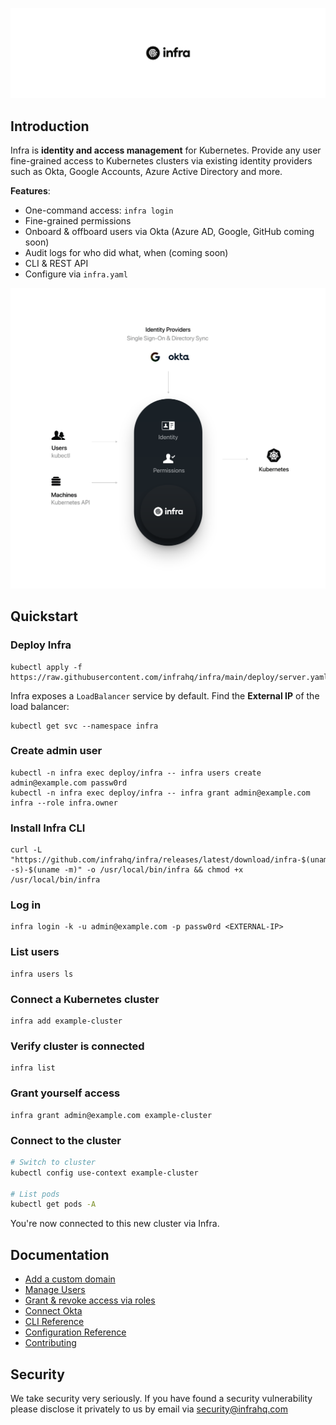 <p align="center">
  <img src="./docs/images/header.svg" width="838" />
</p>

## Introduction
Infra is **identity and access management** for Kubernetes. Provide any user fine-grained access to Kubernetes clusters via existing identity providers such as Okta, Google Accounts, Azure Active Directory and more.

**Features**:
* One-command access: `infra login`
* Fine-grained permissions
* Onboard & offboard users via Okta (Azure AD, Google, GitHub coming soon)
* Audit logs for who did what, when (coming soon)
* CLI & REST API
* Configure via `infra.yaml`

<p align="center">
  <img width="838" src="./docs/images/arch.svg" />
</p>

## Quickstart

### Deploy Infra

```
kubectl apply -f https://raw.githubusercontent.com/infrahq/infra/main/deploy/server.yaml
```

Infra exposes a `LoadBalancer` service by default. Find the **External IP** of the load balancer:

```
kubectl get svc --namespace infra
```

### Create admin user

```
kubectl -n infra exec deploy/infra -- infra users create admin@example.com passw0rd
kubectl -n infra exec deploy/infra -- infra grant admin@example.com infra --role infra.owner
```

### Install Infra CLI

```
curl -L "https://github.com/infrahq/infra/releases/latest/download/infra-$(uname -s)-$(uname -m)" -o /usr/local/bin/infra && chmod +x /usr/local/bin/infra
```

### Log in

```
infra login -k -u admin@example.com -p passw0rd <EXTERNAL-IP>
```

### List users

```
infra users ls
```

### Connect a Kubernetes cluster

```
infra add example-cluster
```

### Verify cluster is connected

```
infra list
```

### Grant yourself access

```
infra grant admin@example.com example-cluster
```

### Connect to the cluster

```bash
# Switch to cluster
kubectl config use-context example-cluster

# List pods
kubectl get pods -A
```

You're now connected to this new cluster via Infra.

## Documentation
* [Add a custom domain](./docs/domain.md)
* [Manage Users](./docs/users.md)
* [Grant & revoke access via roles](./docs/access.md)
* [Connect Okta](./docs/okta.md)
* [CLI Reference](./docs/cli.md)
* [Configuration Reference](./docs/configuration.md)
* [Contributing](./docs/contributing.md)

## Security
We take security very seriously. If you have found a security vulnerability please disclose it privately to us by email via [security@infrahq.com](mailto:security@infrahq.com)
